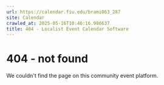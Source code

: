 ```yaml
---
url: https://calendar.fiu.edu/brami063_287
site: Calendar
crawled_at: 2025-05-16T10:46:16.986637
title: 404 - Localist Event Calendar Software
---
```


# 404 - not found
We couldn't find the page on this community event platform.
